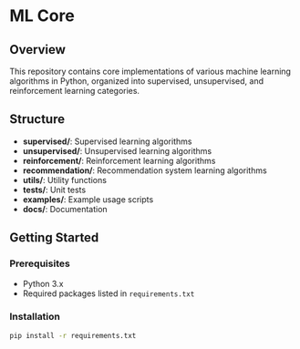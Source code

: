 # ML Core

## Overview
This repository contains core implementations of various machine learning algorithms in Python, organized into supervised, unsupervised, and reinforcement learning categories.

## Structure
- **supervised/**: Supervised learning algorithms
- **unsupervised/**: Unsupervised learning algorithms
- **reinforcement/**: Reinforcement learning algorithms
- **recommendation/**: Recommendation system learning algorithms
- **utils/**: Utility functions
- **tests/**: Unit tests
- **examples/**: Example usage scripts
- **docs/**: Documentation

## Getting Started
### Prerequisites
- Python 3.x
- Required packages listed in `requirements.txt`

### Installation
```bash
pip install -r requirements.txt